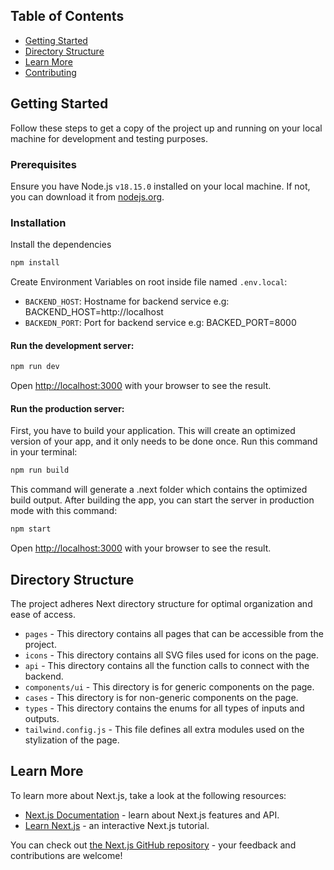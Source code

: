 ## Table of Contents

- [Getting Started](#getting-started)
- [Directory Structure](#directory-structure)
- [Learn More](#learn-more)
- [Contributing](#contributing)


## Getting Started

Follow these steps to get a copy of the project up and running on your local machine for development and testing purposes.

### Prerequisites

Ensure you have Node.js `v18.15.0` installed on your local machine. If not, you can download it from [nodejs.org](https://nodejs.org/).



### Installation

Install the dependencies

```bash
npm install
```

Create Environment Variables on root inside file named `.env.local`:
- `BACKEND_HOST`: Hostname for backend service e.g: BACKEND_HOST=http://localhost
- `BACKEDN_PORT`: Port for backend service e.g: BACKED_PORT=8000

#### Run the development server:

```bash
npm run dev
```

Open [http://localhost:3000](http://localhost:3000) with your browser to see the result.

#### Run the production server:

First, you have to build your application. This will create an optimized version of your app, and it only needs to be done once. Run this command in your terminal:
```bash
npm run build
```

This command will generate a .next folder which contains the optimized build output.
After building the app, you can start the server in production mode with this command:

```bash
npm start
```

Open [http://localhost:3000](http://localhost:3000) with your browser to see the result.


## Directory Structure

The project adheres Next directory structure for optimal organization and ease of access.

- `pages` - This directory contains all pages that can be accessible from the project.
- `icons` - This directory contains all SVG files used for icons on the page.
- `api` - This directory contains all the function calls to connect with the backend.
- `components/ui` - This directory is for generic components on the page.
- `cases` - This directory is for non-generic components on the page.
- `types` - This directory contains the enums for all types of inputs and outputs.
- `tailwind.config.js` - This file defines all extra modules used on the stylization of the page.


## Learn More

To learn more about Next.js, take a look at the following resources:

- [Next.js Documentation](https://nextjs.org/docs) - learn about Next.js features and API.
- [Learn Next.js](https://nextjs.org/learn) - an interactive Next.js tutorial.

You can check out [the Next.js GitHub repository](https://github.com/vercel/next.js/) - your feedback and contributions are welcome!

